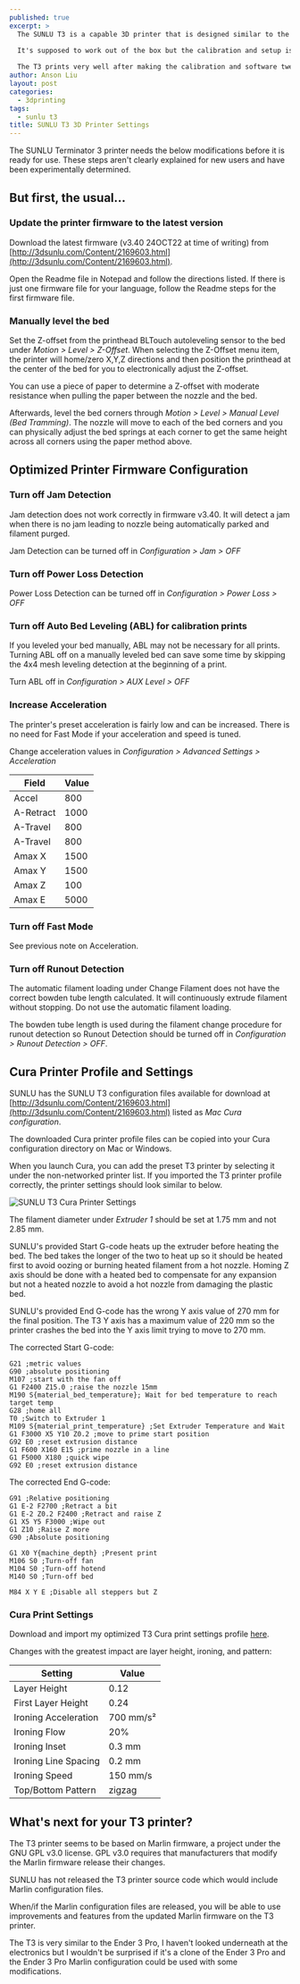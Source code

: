```yaml
---
published: true
excerpt: >
  The SUNLU T3 is a capable 3D printer that is designed similar to the Ender 3 Pro. 

  It's supposed to work out of the box but the calibration and setup isn't clearly explained for new users. 
  
  The T3 prints very well after making the calibration and software tweaks in this post. 
author: Anson Liu
layout: post
categories:
  - 3dprinting
tags:
  - sunlu t3
title: SUNLU T3 3D Printer Settings
---
```


The SUNLU Terminator 3 printer needs the below modifications before it is ready for use. These steps aren't clearly explained for new users and have been experimentally determined.

## But first, the usual...
### Update the printer firmware to the latest version

Download the latest firmware (v3.40 24OCT22 at time of writing) from [http://3dsunlu.com/Content/2169603.html](http://3dsunlu.com/Content/2169603.html).

Open the Readme file in Notepad and follow the directions listed. If there is just one firmware file for your language, follow the Readme steps for the first firmware file.

### Manually level the bed

Set the Z-offset from the printhead BLTouch autoleveling sensor to the bed under *Motion > Level > Z-Offset*. When selecting the Z-Offset menu item, the printer will home/zero X,Y,Z directions and then position the printhead at the center of the bed for you to electronically adjust the Z-offset.

You can use a piece of paper to determine a Z-offset with moderate resistance when pulling the paper between the nozzle and the bed.

Afterwards, level the bed corners through *Motion > Level > Manual Level (Bed Tramming)*. The nozzle will move to each of the bed corners and you can physically adjust the bed springs at each corner to get the same height across all corners using the paper method above.

## Optimized Printer Firmware Configuration

### Turn off Jam Detection

Jam detection does not work correctly in firmware v3.40. It will detect a jam when there is no jam leading to nozzle being automatically parked and filament purged.

Jam Detection can be turned off in *Configuration > Jam > OFF*

### Turn off Power Loss Detection

Power Loss Detection can be turned off in *Configuration > Power Loss > OFF*

### Turn off Auto Bed Leveling (ABL) for calibration prints

If you leveled your bed manually, ABL may not be necessary for all prints. Turning ABL off on a manually leveled bed can save some time by skipping the 4x4 mesh leveling detection at the beginning of a print.

Turn ABL off in *Configuration > AUX Level > OFF*

### Increase Acceleration

The printer's preset acceleration is fairly low and can be increased. There is no need for Fast Mode if your acceleration and speed is tuned.

Change acceleration values in *Configuration > Advanced Settings > Acceleration*

| Field | Value |
| ----------- | ----------- |
| Accel | 800 |
| A-Retract | 1000 |
| A-Travel | 800 |
| A-Travel | 800 |
| Amax X | 1500 |
| Amax Y | 1500 |
| Amax Z | 100 |
| Amax E | 5000 |

### Turn off Fast Mode

See previous note on Acceleration.

### Turn off Runout Detection

The automatic filament loading under Change Filament does not have the correct bowden tube length calculated. It will continuously extrude filament without stopping. Do not use the automatic filament loading.

The bowden tube length is used during the filament change procedure for runout detection so Runout Detection should be turned off in *Configuration > Runout Detection > OFF*.

## Cura Printer Profile and Settings

SUNLU has the SUNLU T3 configuration files available for download at [http://3dsunlu.com/Content/2169603.html](http://3dsunlu.com/Content/2169603.html) listed as *Mac Cura configuration*.

The downloaded Cura printer profile files can be copied into your Cura configuration directory on Mac or Windows.

When you launch Cura, you can add the preset T3 printer by selecting it under the non-networked printer list. If you imported the T3 printer profile correctly, the printer settings should look similar to below.

![SUNLU T3 Cura Printer Settings](/wp-content/uploads/2022/12/sunlntu3_printer_settings_cura.png)

The filament diameter under *Extruder 1* should be set at 1.75 mm and not 2.85 mm.

SUNLU's provided Start G-code heats up the extruder before heating the bed. The bed takes the longer of the two to heat up so it should be heated first to avoid oozing or burning heated filament from a hot nozzle. Homing Z axis should be done with a heated bed to compensate for any expansion but not a heated nozzle to avoid a hot nozzle from damaging the plastic bed.

SUNLU's provided End G-code has the wrong Y axis value of 270 mm for the final position. The T3 Y axis has a maximum value of 220 mm so the printer crashes the bed into the Y axis limit trying to move to 270 mm.

The corrected Start G-code:

```
G21 ;metric values
G90 ;absolute positioning
M107 ;start with the fan off
G1 F2400 Z15.0 ;raise the nozzle 15mm
M190 S{material_bed_temperature}; Wait for bed temperature to reach target temp
G28 ;home all
T0 ;Switch to Extruder 1
M109 S{material_print_temperature} ;Set Extruder Temperature and Wait
G1 F3000 X5 Y10 Z0.2 ;move to prime start position
G92 E0 ;reset extrusion distance
G1 F600 X160 E15 ;prime nozzle in a line
G1 F5000 X180 ;quick wipe
G92 E0 ;reset extrusion distance
```

The corrected End G-code:

```
G91 ;Relative positioning
G1 E-2 F2700 ;Retract a bit
G1 E-2 Z0.2 F2400 ;Retract and raise Z
G1 X5 Y5 F3000 ;Wipe out
G1 Z10 ;Raise Z more
G90 ;Absolute positioning

G1 X0 Y{machine_depth} ;Present print
M106 S0 ;Turn-off fan
M104 S0 ;Turn-off hotend
M140 S0 ;Turn-off bed

M84 X Y E ;Disable all steppers but Z
```

### Cura Print Settings

Download and import my optimized T3 Cura print settings profile [here](/wp-content/uploads/2022/12/fine_t3_cura.curaprofile).

Changes with the greatest impact are layer height, ironing, and pattern:

| Setting | Value |
| ----------- | ----------- |
| Layer Height | 0.12 |
| First Layer Height | 0.24 |
| Ironing Acceleration | 700 mm/s² |
| Ironing Flow | 20% |
| Ironing Inset | 0.3 mm |
| Ironing Line Spacing | 0.2 mm |
| Ironing Speed | 150 mm/s |
| Top/Bottom Pattern | zigzag |

## What's next for your T3 printer?

The T3 printer seems to be based on Marlin firmware, a project under the GNU GPL v3.0 license. GPL v3.0 requires that manufacturers that modify the Marlin firmware release their changes. 

SUNLU has not released the T3 printer source code which would include Marlin configuration files.

When/if the Marlin configuration files are released, you will be able to use improvements and features from the updated Marlin firmware on the T3 printer.

The T3 is very similar to the Ender 3 Pro, I haven't looked underneath at the electronics but I wouldn't be surprised if it's a clone of the Ender 3 Pro and the Ender 3 Pro Marlin configuration could be used with some modifications.
